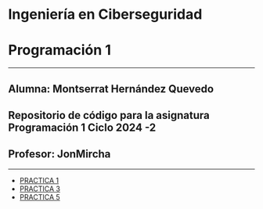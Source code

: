 # Ingeniería en Ciberseguridad
# Programación 1
---
## Alumna: Montserrat Hernández Quevedo
## Repositorio de código para la asignatura Programación 1 Ciclo 2024 -2
## Profesor: JonMircha
---

- [PRACTICA 1](Practica_1_Montserrat.md)
- [PRACTICA 3](https://github.com/Mont-xe/amerike-programacion1-practica_3.git)
- [PRACTICA 5](Cuestionario.md)
